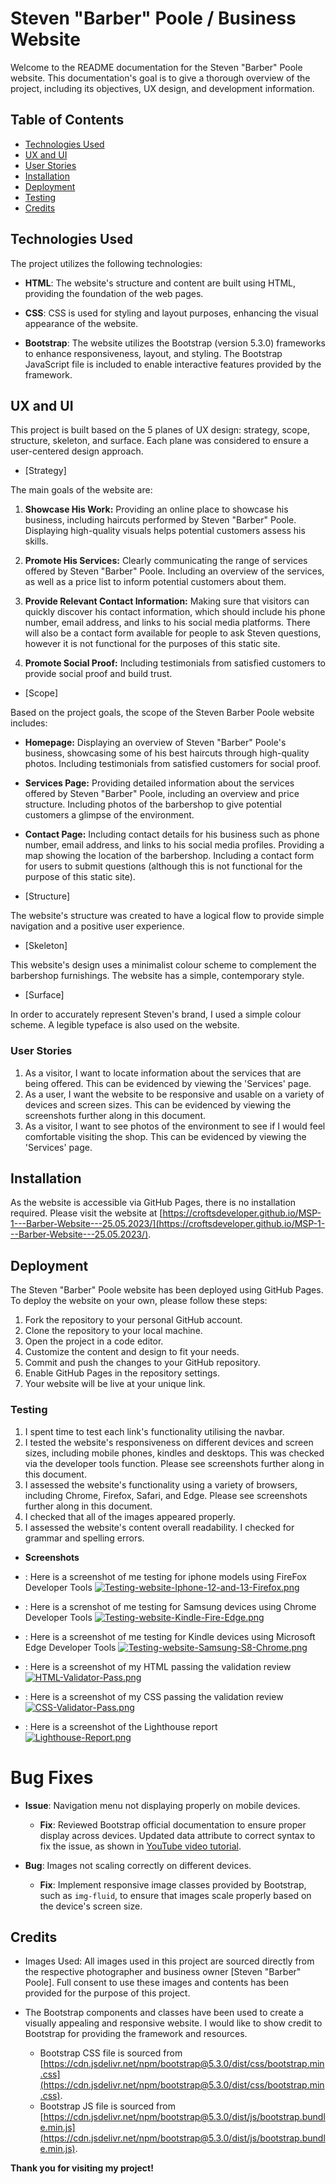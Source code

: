 # Steven "Barber" Poole / Business Website

Welcome to the README documentation for the Steven "Barber" Poole website. This documentation's goal is to give a thorough overview of the project, including its objectives, UX design, and development information.

## Table of Contents

- [Technologies Used](#technologies-used)
- [UX and UI](#ux-and-ui)
- [User Stories](#user-stories)
- [Installation](#installation)
- [Deployment](#deployment)
- [Testing](#testing)
- [Credits](#credits)

## Technologies Used

The project utilizes the following technologies:

- **HTML**: The website's structure and content are built using HTML, providing the foundation of the web pages.

- **CSS**: CSS is used for styling and layout purposes, enhancing the visual appearance of the website.

- **Bootstrap**: The website utilizes the Bootstrap (version 5.3.0) frameworks to enhance responsiveness, layout, and styling. The Bootstrap JavaScript file is included to enable interactive features provided by the framework.

## UX and UI

This project is built based on the 5 planes of UX design: strategy, scope, structure, skeleton, and surface. Each plane was considered to ensure a user-centered design approach.

- [Strategy]

The main goals of the website are:

1. **Showcase His Work:** Providing an online place to showcase his business, including haircuts performed by Steven "Barber" Poole. Displaying high-quality visuals helps potential customers assess his skills.

2. **Promote His Services:** Clearly communicating the range of services offered by Steven "Barber" Poole. Including an overview of the services, as well as a price list to inform potential customers about them.

3. **Provide Relevant Contact Information:** Making sure that visitors can quickly discover his contact information, which should include his phone number, email address, and links to his social media platforms. There will also be a contact form available for people to ask Steven questions, however it is not functional for the purposes of this static site.

4. **Promote Social Proof:** Including testimonials from satisfied customers to provide social proof and build trust.

- [Scope]

Based on the project goals, the scope of the Steven Barber Poole website includes:

- **Homepage:** Displaying an overview of Steven "Barber" Poole's business, showcasing some of his best haircuts through high-quality photos. Including testimonials from satisfied customers for social proof.

- **Services Page:** Providing detailed information about the services offered by Steven "Barber" Poole, including an overview and price structure. Including photos of the barbershop to give potential customers a glimpse of the environment.

- **Contact Page:** Including contact details for his business such as phone number, email address, and links to his social media profiles. Providing a map showing the location of the barbershop. Including a contact form for users to submit questions (although this is not functional for the purpose of this static site).

- [Structure]

The website's structure was created to have a logical flow to provide simple navigation and a positive user experience.

- [Skeleton]

This website's design uses a minimalist colour scheme to complement the barbershop furnishings. The website has a simple, contemporary style.

- [Surface]

In order to accurately represent Steven's brand, I used a simple colour scheme. A legible typeface is also used on the website.

### User Stories

1. As a visitor, I want to locate information about the services that are being offered. This can be evidenced by viewing the 'Services' page.
2. As a user, I want the website to be responsive and usable on a variety of devices and screen sizes. This can be evidenced by viewing the screenshots further along in this document.
3. As a visitor, I want to see photos of the environment to see if I would feel comfortable visiting the shop. This can be evidenced by viewing the 'Services' page.

## Installation

As the website is accessible via GitHub Pages, there is no installation required. Please visit the website at [https://croftsdeveloper.github.io/MSP-1---Barber-Website---25.05.2023/](https://croftsdeveloper.github.io/MSP-1---Barber-Website---25.05.2023/).

## Deployment

The Steven "Barber" Poole website has been deployed using GitHub Pages. To deploy the website on your own, please follow these steps:

1. Fork the repository to your personal GitHub account.
2. Clone the repository to your local machine.
3. Open the project in a code editor.
4. Customize the content and design to fit your needs.
5. Commit and push the changes to your GitHub repository.
6. Enable GitHub Pages in the repository settings.
7. Your website will be live at your unique link.

### Testing

1. I spent time to test each link's functionality utilising the navbar.
2. I tested the website's responsiveness on different devices and screen sizes, including mobile phones, kindles and desktops. This was checked via the developer tools function. Please see screenshots further along in this document.
3. I assessed the website's functionality using a variety of browsers, including Chrome, Firefox, Safari, and Edge. Please see screenshots further along in this document.
4. I checked that all of the images appeared properly.
5. I assessed the website's content overall readability. I checked for grammar and spelling errors.

- **Screenshots**

- : Here is a screenshot of me testing for iphone models using FireFox Developer Tools [![Testing-website-Iphone-12-and-13-Firefox.png](https://i.postimg.cc/K8FknZ7X/Testing-website-Iphone-12-and-13-Firefox.png)](https://postimg.cc/zVtGNYPp)
- : Here is a screnshot of me testing for Samsung devices using Chrome Developer Tools [![Testing-website-Kindle-Fire-Edge.png](https://i.postimg.cc/d0NhPrbv/Testing-website-Kindle-Fire-Edge.png)](https://postimg.cc/f3XzYtWg)
- : Here is a screenshot of me testing for Kindle devices using Microsoft Edge Developer Tools [![Testing-website-Samsung-S8-Chrome.png](https://i.postimg.cc/jjSDFZkZ/Testing-website-Samsung-S8-Chrome.png)](https://postimg.cc/rD7ydCTr)

- : Here is a screenshot of my HTML passing the validation review [![HTML-Validator-Pass.png](https://i.postimg.cc/FKwhVptf/HTML-Validator-Pass.png)](https://postimg.cc/McbkWypx)
- : Here is a screenshot of my CSS passing the validation review [![CSS-Validator-Pass.png](https://i.postimg.cc/ZRPXvxJz/CSS-Validator-Pass.png)](https://postimg.cc/jw5MGNWM)

- : Here is a screenshot of the Lighthouse report [![Lighthouse-Report.png](https://i.postimg.cc/vBjx9fhX/Lighthouse-Report.png)](https://postimg.cc/r01p2dvt)

# Bug Fixes

- **Issue**: Navigation menu not displaying properly on mobile devices.

  - **Fix**: Reviewed Bootstrap official documentation to ensure proper display across devices. Updated data attribute to correct syntax to fix the issue, as shown in [YouTube video tutorial](https://tinyurl.com/Navbar-Tutorial).

- **Bug**: Images not scaling correctly on different devices.
  - **Fix**: Implement responsive image classes provided by Bootstrap, such as `img-fluid`, to ensure that images scale properly based on the device's screen size.

## Credits

- Images Used: All images used in this project are sourced directly from the respective photographer and business owner [Steven "Barber" Poole]. Full consent to use these images and contents has been provided for the purpose of this project.

- The Bootstrap components and classes have been used to create a visually appealing and responsive website. I would like to show credit to Bootstrap for providing the framework and resources.
  - Bootstrap CSS file is sourced from [https://cdn.jsdelivr.net/npm/bootstrap@5.3.0/dist/css/bootstrap.min.css](https://cdn.jsdelivr.net/npm/bootstrap@5.3.0/dist/css/bootstrap.min.css).
  - Bootstrap JS file is sourced from [https://cdn.jsdelivr.net/npm/bootstrap@5.3.0/dist/js/bootstrap.bundle.min.js](https://cdn.jsdelivr.net/npm/bootstrap@5.3.0/dist/js/bootstrap.bundle.min.js).

**Thank you for visiting my project!**
